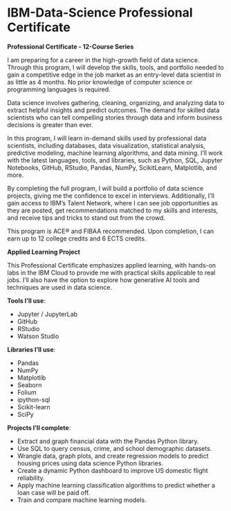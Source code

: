 # IBM-Data-Science Professional Certificate
**Professional Certificate - 12-Course Series**

I am preparing for a career in the high-growth field of data science. Through this program, I will develop the skills, tools, and portfolio needed to gain a competitive edge in the job market as an entry-level data scientist in as little as 4 months. No prior knowledge of computer science or programming languages is required.  

Data science involves gathering, cleaning, organizing, and analyzing data to extract helpful insights and predict outcomes. The demand for skilled data scientists who can tell compelling stories through data and inform business decisions is greater than ever.  

In this program, I will learn in-demand skills used by professional data scientists, including databases, data visualization, statistical analysis, predictive modeling, machine learning algorithms, and data mining. I’ll work with the latest languages, tools, and libraries, such as Python, SQL, Jupyter Notebooks, GitHub, RStudio, Pandas, NumPy, ScikitLearn, Matplotlib, and more.  

By completing the full program, I will build a portfolio of data science projects, giving me the confidence to excel in interviews. Additionally, I’ll gain access to IBM’s Talent Network, where I can see job opportunities as they are posted, get recommendations matched to my skills and interests, and receive tips and tricks to stand out from the crowd.  

This program is ACE® and FIBAA recommended. Upon completion, I can earn up to 12 college credits and 6 ECTS credits.  

**Applied Learning Project**  

This Professional Certificate emphasizes applied learning, with hands-on labs in the IBM Cloud to provide me with practical skills applicable to real jobs. I’ll also have the option to explore how generative AI tools and techniques are used in data science.  

**Tools I’ll use**:  
- Jupyter / JupyterLab  
- GitHub  
- RStudio  
- Watson Studio  

**Libraries I’ll use**:  
- Pandas  
- NumPy  
- Matplotlib  
- Seaborn  
- Folium  
- ipython-sql  
- Scikit-learn  
- SciPy  

**Projects I’ll complete**:  
- Extract and graph financial data with the Pandas Python library.  
- Use SQL to query census, crime, and school demographic datasets.  
- Wrangle data, graph plots, and create regression models to predict housing prices using data science Python libraries.  
- Create a dynamic Python dashboard to improve US domestic flight reliability.  
- Apply machine learning classification algorithms to predict whether a loan case will be paid off.  
- Train and compare machine learning models.  
